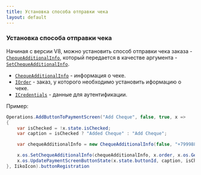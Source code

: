 ```yaml
---
title: Установка способа отправки чека
layout: default
---
```

### Установка способа отправки чека
Начиная с версии V8, можно установить способ отправки чека заказа - [`ChequeAdditionalInfo`](https://iiko.github.io/front.api.sdk/v8/html/T_Resto_Front_Api_Data_Payments_ChequeAdditionalInfo.htm), который передается в качестве аргумента - [`SetChequeAdditionalInfo`](https://iiko.github.io/front.api.sdk/v8/html/M_Resto_Front_Api_IOperationService_SetChequeAdditionalInfo.htm).

- [`ChequeAdditionalInfo`](https://iiko.github.io/front.api.sdk/v8/html/T_Resto_Front_Api_Data_Payments_ChequeAdditionalInfo.htm) - информация о чеке.
- [`IOrder`](https://iiko.github.io/front.api.sdk/v8/html/T_Resto_Front_Api_Data_Orders_IOrder.htm) - заказ, у которого необходимо установить иформацию о чеке.
- [`ICredentials`](https://iiko.github.io/front.api.sdk/v8/html/T_Resto_Front_Api_Data_Security_ICredentials.htm) - данные для аутентификации.

Пример:
```cs
Operations.AddButtonToPaymentScreen("Add Cheque", false, true, x =>
{
    var isChecked = !x.state.isChecked;
    var caption = isChecked ? "Added Cheque" : "Add Cheque";

    var chequeAdditionalInfo = new ChequeAdditionalInfo(false, "+79998887766", "mail@mail.com", "");

    x.os.SetChequeAdditionalInfo(chequeAdditionalInfo, x.order, x.os.GetDefaultCredentials());
    x.os.UpdatePaymentScreenButtonState(x.state.buttonId, caption, isChecked);
}, IikoIcon).buttonRegistration
```